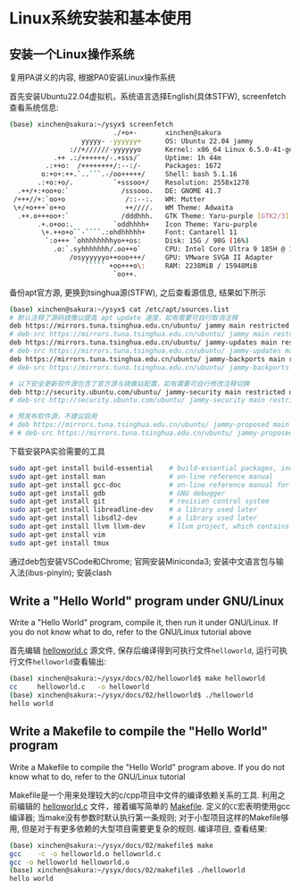 # Linux系统安装和基本使用
## 安装一个Linux操作系统
复用PA讲义的内容, 根据PA0安装Linux操作系统

首先安装Ubuntu22.04虚拟机，系统语言选择English(具体STFW), screenfetch查看系统信息:

```sh
(base) xinchen@sakura:~/ysyx$ screenfetch
                          ./+o+-       xinchen@sakura
                  yyyyy- -yyyyyy+      OS: Ubuntu 22.04 jammy
               ://+//////-yyyyyyo      Kernel: x86_64 Linux 6.5.0-41-generic
           .++ .:/++++++/-.+sss/`      Uptime: 1h 44m
         .:++o:  /++++++++/:--:/-      Packages: 1672
        o:+o+:++.`..```.-/oo+++++/     Shell: bash 5.1.16
       .:+o:+o/.          `+sssoo+/    Resolution: 2558x1278
  .++/+:+oo+o:`             /sssooo.   DE: GNOME 41.7
 /+++//+:`oo+o               /::--:.   WM: Mutter
 \+/+o+++`o++o               ++////.   WM Theme: Adwaita
  .++.o+++oo+:`             /dddhhh.   GTK Theme: Yaru-purple [GTK2/3]
       .+.o+oo:.          `oddhhhh+    Icon Theme: Yaru-purple
        \+.++o+o``-````.:ohdhhhhh+     Font: Cantarell 11
         `:o+++ `ohhhhhhhhyo++os:      Disk: 15G / 98G (16%)
           .o:`.syhhhhhhh/.oo++o`      CPU: Intel Core Ultra 9 185H @ 16x 3.072GHz
               /osyyyyyyo++ooo+++/     GPU: VMware SVGA II Adapter
                   ````` +oo+++o\:     RAM: 2238MiB / 15948MiB
                          `oo++.      
```

备份apt官方源, 更换到tsinghua源(STFW), 之后查看源信息, 结果如下所示

```sh
(base) xinchen@sakura:~/ysyx$ cat /etc/apt/sources.list
# 默认注释了源码镜像以提高 apt update 速度，如有需要可自行取消注释
deb https://mirrors.tuna.tsinghua.edu.cn/ubuntu/ jammy main restricted universe multiverse
# deb-src https://mirrors.tuna.tsinghua.edu.cn/ubuntu/ jammy main restricted universe multiverse
deb https://mirrors.tuna.tsinghua.edu.cn/ubuntu/ jammy-updates main restricted universe multiverse
# deb-src https://mirrors.tuna.tsinghua.edu.cn/ubuntu/ jammy-updates main restricted universe multiverse
deb https://mirrors.tuna.tsinghua.edu.cn/ubuntu/ jammy-backports main restricted universe multiverse
# deb-src https://mirrors.tuna.tsinghua.edu.cn/ubuntu/ jammy-backports main restricted universe multiverse

# 以下安全更新软件源包含了官方源与镜像站配置，如有需要可自行修改注释切换
deb http://security.ubuntu.com/ubuntu/ jammy-security main restricted universe multiverse
# deb-src http://security.ubuntu.com/ubuntu/ jammy-security main restricted universe multiverse

# 预发布软件源，不建议启用
# deb https://mirrors.tuna.tsinghua.edu.cn/ubuntu/ jammy-proposed main restricted universe multiverse
# # deb-src https://mirrors.tuna.tsinghua.edu.cn/ubuntu/ jammy-proposed main restricted universe multiverse
```

下载安装PA实验需要的工具

```sh
sudo apt-get install build-essential    # build-essential packages, include binary utilities, gcc, make, and so on
sudo apt-get install man                # on-line reference manual
sudo apt-get install gcc-doc            # on-line reference manual for gcc
sudo apt-get install gdb                # GNU debugger
sudo apt-get install git                # revision control system
sudo apt-get install libreadline-dev    # a library used later
sudo apt-get install libsdl2-dev        # a library used later
sudo apt-get install llvm llvm-dev      # llvm project, which contains libraries used later
sudo apt-get install vim
sudo apt-get install tmux
```

通过deb包安装VSCode和Chrome; 官网安装Miniconda3; 安装中文语言包与输入法(ibus-pinyin); 安装clash

## Write a "Hello World" program under GNU/Linux
Write a "Hello World" program, compile it, then run it under GNU/Linux. If you do not know what to do, refer to the GNU/Linux tutorial above

首先编辑 [helloworld.c](./helloworld/helloworld.c) 源文件, 保存后编译得到可执行文件`helloworld`, 运行可执行文件`helloworld`查看输出:

```sh
(base) xinchen@sakura:~/ysyx/docs/02/helloworld$ make helloworld
cc     helloworld.c   -o helloworld
(base) xinchen@sakura:~/ysyx/docs/02/helloworld$ ./helloworld 
hello world
```

## Write a Makefile to compile the "Hello World" program
Write a Makefile to compile the "Hello World" program above. If you do not know what to do, refer to the GNU/Linux tutorial

Makefile是一个用来处理较大的c/cpp项目中文件的编译依赖关系的工具. 利用之前编辑的 [helloworld.c](./makefile/helloworld.c) 文件，接着编写简单的 [Makefile](./makefile/Makefile). 定义的`CC`宏表明使用gcc编译器; 当make没有参数时默认执行第一条规则; 对于小型项目这样的Makefile够用, 但是对于有更多依赖的大型项目需要更复杂的规则. 编译项目, 查看结果:

```sh
(base) xinchen@sakura:~/ysyx/docs/02/makefile$ make
gcc    -c -o helloworld.o helloworld.c
gcc -o helloworld helloworld.o
(base) xinchen@sakura:~/ysyx/docs/02/makefile$ ./helloworld 
hello world
```